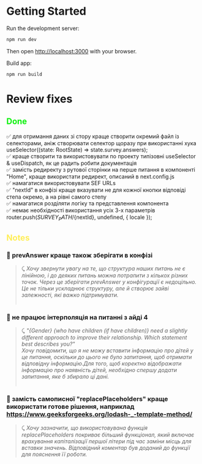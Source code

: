 
# Getting Started

Run the development server:

```bash
npm run dev
```

Then open [http://localhost:3000](http://localhost:3000) with your browser.


Build app:

```bash
npm run build
```


# Review fixes

## <span style="color: #06f106; font-weight: bold"> Done</span>

✅ для отримання даних зі стору краще створити окремий файл із селекторами, аніж створювати селектор щоразу при використанні хука useSelector((state: RootState) => state.survey.answers); <br />
✅ краще створити та використовувати по проекту типізовні useSelector & useDispatch, як це радить робити документація <br />
✅ замість редиректу з рутової сторінки на перше питання в компоненті "Home", краще використати редирект, описаний в next.config.js <br />
✅ намагатися використовувати SEF URLs <br />
✅ "nextId" в конфізі краще вказувати не для кожної кнопки відповіді степа окремо, а на рівні самого степу <br />
✅ намагатися розділяти логіку та представлення компонента <br />
✅ немає необхідності використання усіх 3-х параметрів router.push(${SURVEY_PATH}/${nextId}, undefined, { locale }); <br />

## <span style="color: #ffee58; font-weight: bold"> Notes</span>

### 💬 prevAnswer краще також зберігати в конфізі <br />
>⤹ *Хочу звернути увагу на те, що структура наших питань не є лінійною, і до деяких питань можна потрапити з кількох різних точок. Через це зберігати prevAnswer у конфігурації є недоцільно. Це не тільки ускладнює структуру, але й створює зайві залежності, які важко підтримувати.* <br /> <br />

### 💬 не працює інтерполяція на питанні з айді 4 <br /> 
>⤹ *"{Gender} {who have children (if have children)} need a slightly different approach to improve their relationship. Which statement best describes you?"
<br />Хочу повідомити, що я не можу вставити інформацію про дітей у це питання, оскільки до цього не було запитання, щоб отримати відповідну інформацію.Для того, щоб коректно відображати інформацію про наявність дітей, необхідно спершу додати запитання, яке б збирало ці дані.*<br /><br />

### 💬 замість самописної "replacePlaceholders" краще використати готове рішення, наприклад https://www.geeksforgeeks.org/lodash-_-template-method/ <br />
>⤹ *Хочу зазначити, що використовувана функція replacePlaceholders покриває більший функціонал, який включає врахування капіталізації першої літери під час заміни місць для вставки значень. Відповідний коментар був доданий до функції для пояснення її роботи.*<br />
